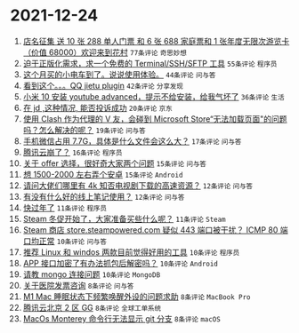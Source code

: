 # 2021-12-24

1. [店名征集 送 10 张 288 单人门票 和 6 张 688 家庭票和 1 张年度无限次游览卡（价值 68000）欢迎来到花村](https://www.v2ex.com/t/824132) `77条评论` `奇思妙想`
1. [迫于正版化需求，求一个免费的 Terminal/SSH/SFTP 工具](https://www.v2ex.com/t/824167) `55条评论` `程序员`
1. [这个月买的小电车到了。说说使用体验。](https://www.v2ex.com/t/824140) `44条评论` `问与答`
1. [看到这个。。。QQ jietu plugin](https://www.v2ex.com/t/824156) `42条评论` `分享发现`
1. [小米 10 安装 youtube advanced，提示不给安装，给我气坏了](https://www.v2ex.com/t/824148) `36条评论` `生活`
1. [在 jd ,这种情况, 能否投诉成功](https://www.v2ex.com/t/824146) `20条评论` `京东`
1. [使用 Clash 作为代理的 V 友，会碰到 Microsoft Store“无法加载页面"的问题吗？怎么解决的呢？](https://www.v2ex.com/t/824125) `19条评论` `问与答`
1. [手机微信占用 7.7G，具体是什么文件会这么大？](https://www.v2ex.com/t/824174) `17条评论` `问与答`
1. [腾讯云崩了？](https://www.v2ex.com/t/824131) `16条评论` `程序员`
1. [关于 offer 选择，很好奇大家两个问题](https://www.v2ex.com/t/824192) `15条评论` `问与答`
1. [想 1500-2000 左右弄个安卓](https://www.v2ex.com/t/824126) `15条评论` `Android`
1. [请问大佬们哪里有 4k 知否电视剧下载的高速资源？](https://www.v2ex.com/t/824173) `12条评论` `问与答`
1. [有没有什么好的线上笔记使用？](https://www.v2ex.com/t/824151) `12条评论` `问与答`
1. [快过年了](https://www.v2ex.com/t/824201) `11条评论` `程序员`
1. [Steam 冬促开始了，大家准备买些什么呢？](https://www.v2ex.com/t/824197) `11条评论` `Steam`
1. [Steam 商店 store.steampowered.com 疑似 443 端口被干扰？ ICMP 80 端口均正常](https://www.v2ex.com/t/824179) `10条评论` `问与答`
1. [推荐 Linux 和 windos 两款目前觉得好用的工具](https://www.v2ex.com/t/824178) `10条评论` `程序员`
1. [APP 接口加密了有办法抓包后解密吗？](https://www.v2ex.com/t/824155) `10条评论` `Android`
1. [请教 mongo 连接问题](https://www.v2ex.com/t/824143) `10条评论` `MongoDB`
1. [关于医院发票咨询](https://www.v2ex.com/t/824180) `8条评论` `问与答`
1. [M1 Mac 睡眠状态下频繁唤醒外设的问题求助](https://www.v2ex.com/t/824171) `8条评论` `MacBook Pro`
1. [腾讯云北京 2 区 GG](https://www.v2ex.com/t/824161) `8条评论` `全球工单系统`
1. [MacOs Monterey 命令行无法显示 git 分支](https://www.v2ex.com/t/824149) `8条评论` `macOS`
